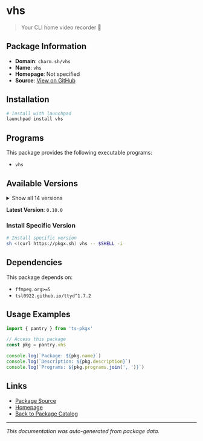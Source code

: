 # vhs

> Your CLI home video recorder 📼

## Package Information

- **Domain**: `charm.sh/vhs`
- **Name**: `vhs`
- **Homepage**: Not specified
- **Source**: [View on GitHub](https://github.com/pkgxdev/pantry/tree/main/projects/charm.sh/vhs/package.yml)

## Installation

```bash
# Install with launchpad
launchpad install vhs
```

## Programs

This package provides the following executable programs:

- `vhs`

## Available Versions

<details>
<summary>Show all 14 versions</summary>

- `0.10.0`, `0.9.0`, `0.8.0`, `0.7.2`, `0.7.1`
- `0.7.0`, `0.6.0`, `0.5.0`, `0.4.0`, `0.3.0`
- `0.2.0`, `0.1.1`, `0.1.0`, `0.0.1`

</details>

**Latest Version**: `0.10.0`

### Install Specific Version

```bash
# Install specific version
sh <(curl https://pkgx.sh) vhs -- $SHELL -i
```

## Dependencies

This package depends on:

- `ffmpeg.org>=5`
- `tsl0922.github.io/ttyd^1.7.2`

## Usage Examples

```typescript
import { pantry } from 'ts-pkgx'

// Access this package
const pkg = pantry.vhs

console.log(`Package: ${pkg.name}`)
console.log(`Description: ${pkg.description}`)
console.log(`Programs: ${pkg.programs.join(', ')}`)
```

## Links

- [Package Source](https://github.com/pkgxdev/pantry/tree/main/projects/charm.sh/vhs/package.yml)
- [Homepage](#)
- [Back to Package Catalog](../../../package-catalog.md)

---

*This documentation was auto-generated from package data.*

